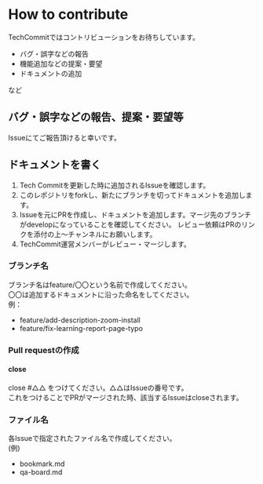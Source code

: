 # How to contribute
TechCommitではコントリビューションをお待ちしています。

- バグ・誤字などの報告  
- 機能追加などの提案・要望  
- ドキュメントの追加  

など

## バグ・誤字などの報告、提案・要望等
Issueにてご報告頂けると幸いです。

## ドキュメントを書く
1. Tech Commitを更新した時に追加されるIssueを確認します。  
2. このレポジトリをforkし、新たにブランチを切ってドキュメントを追加します。  
3. Issueを元にPRを作成し、ドキュメントを追加します。マージ先のブランチがdevelopになっていることを確認してください。 
レビュー依頼はPRのリンクを添付の上〜チャンネルにお願いします。  
4. TechCommit運営メンバーがレビュー・マージします。

### ブランチ名
ブランチ名はfeature/〇〇という名前で作成してください。  
〇〇は追加するドキュメントに沿った命名をしてください。  
例：  

- feature/add-description-zoom-install  
- feature/fix-learning-report-page-typo

### Pull requestの作成
#### close
close #△△ をつけてください。△△はIssueの番号です。  
これをつけることでPRがマージされた時、該当するIssueはcloseされます。  

### ファイル名
各Issueで指定されたファイル名で作成してください。  
(例)  

- bookmark.md  
- qa-board.md  
